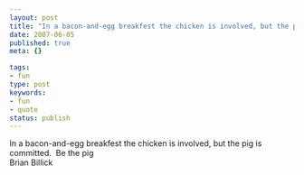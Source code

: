 ```yaml
---
layout: post
title: "In a bacon-and-egg breakfest the chicken is involved, but the pig is committed.\xC2\xA0 Be the pig"
date: 2007-06-05
published: true
meta: {}

tags:
- fun
type: post
keywords:
- fun
- quote
status: publish
---
```

In a bacon-and-egg breakfest the chicken is involved, but the pig is committed.  Be the pig<br />Brian Billick
